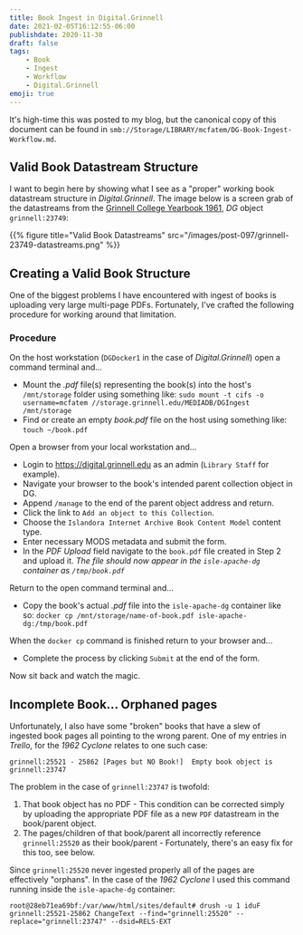 ```yaml
---
title: Book Ingest in Digital.Grinnell
date: 2021-02-05T16:12:55-06:00
publishdate: 2020-11-30
draft: false
tags:
    - Book
    - Ingest
    - Workflow
    - Digital.Grinnell
emoji: true
---
```


It's high-time this was posted to my blog, but the canonical copy of this document can be found in `smb://Storage/LIBRARY/mcfatem/DG-Book-Ingest-Workflow.md`.

## Valid Book Datastream Structure

I want to begin here by showing what I see as a "proper" working book datastream structure in _Digital.Grinnell_.  The image below is a screen grab of the datastreams from the [Grinnell College Yearbook 1961](https://digital.grinnell.edu/islandora/object/grinnell:23749), _DG_ object `grinnell:23749`:

{{% figure title="Valid Book Datastreams" src="/images/post-097/grinnell-23749-datastreams.png" %}}


## Creating a Valid Book Structure

One of the biggest problems I have encountered with ingest of books is uploading very large multi-page PDFs.  Fortunately, I've crafted the following procedure for working around that limitation.

### Procedure

On the host workstation (`DGDocker1` in the case of *Digital.Grinnell*) open a command terminal and...

  - Mount the *.pdf* file(s) representing the book(s) into the host's `/mnt/storage` folder using something like:
    `sudo mount -t cifs -o username=mcfatem //storage.grinnell.edu/MEDIADB/DGIngest /mnt/storage`
  - Find or create an empty *book.pdf* file on the host using something like:
    `touch ~/book.pdf`

Open a browser from your local workstation and...

  - Login to https://digital.grinnell.edu as an admin (`Library Staff` for example).
  - Navigate your browser to the book's intended parent collection object in DG.
  - Append `/manage` to the end of the parent object address and return.
  - Click the link to `Add an object to this Collection`.
  - Choose the `Islandora Internet Archive Book Content Model` content type.
  - Enter necessary MODS metadata and submit the form.
  - In the *PDF Upload* field navigate to the `book.pdf` file created in Step 2 and upload it.  *The file should now appear in the `isle-apache-dg` container as `/tmp/book.pdf`*

Return to the open command terminal and...

  - Copy the book's actual *.pdf* file into the `isle-apache-dg` container like so: `docker cp /mnt/storage/name-of-book.pdf isle-apache-dg:/tmp/book.pdf`

When the `docker cp` command is finished return to your browser and...

  - Complete the process by clicking `Submit` at the end of the form.

Now sit back and watch the magic.

## Incomplete Book... Orphaned pages

Unfortunately, I also have some "broken" books that have a slew of ingested book pages all pointing to the wrong parent.  One of my entries in _Trello_, for the _1962 Cyclone_ relates to one such case:

```
grinnell:25521 - 25862 [Pages but NO Book!]  Empty book object is grinnell:23747
```

The problem in the case of `grinnell:23747` is twofold:

  1. That book object has no PDF - This condition can be corrected simply by uploading the appropriate PDF file as a new `PDF` datastream in the book/parent object.
  2. The pages/children of that book/parent all incorrectly reference `grinnell:25520` as their book/parent - Fortunately, there's an easy fix for this too, see below.

Since `grinnell:25520` never ingested properly all of the pages are effectively "orphans". In the case of the _1962 Cyclone_ I used this command running inside the `isle-apache-dg` container:

```
root@28eb71ea69bf:/var/www/html/sites/default# drush -u 1 iduF grinnell:25521-25862 ChangeText --find="grinnell:25520" --replace="grinnell:23747" --dsid=RELS-EXT
```

<!--
A set of 21 PDF objects were ingested into _Digital.Grinnell's_ _Faculty Scholarship_ collection using [IMI](https://github.com/DigitalGrinnell/islandora_multi_importer) on 22-July-2019; unfortunately none of these PDFs contained OCR (optical character recognition) or "text recognition" data, so none of them generated a valid FULL\_TEXT datastream.  FULL\_TEXT datastreams are required to make PDF, and similar text content, searchable and discoverable in _Digital.Grinnell_.

In order to confirm that the lack of OCR was in fact the problem, I ran a little test on https://digital.grinnell.edu/islandora/object/grinnell:26702, one of the 21 objects.  

In my test I...

  - signed in to _Digital.Grinnell_ as an admin,
  - opened the object (see address above) in my browser,
  - clicked `Manage` to see all the object details,
  - clicked `Datastreams` to see the list of all the object's datastreams,
  - clicked the `download` link corresponding to the `OBJ` datastream - this allowed me to download a copy of the PDF file to my workstation.
  - Once the PDF was downloaded I opened it on my workstation in _Adobe Acrobat Pro_,
  - clicked `Tools` and `Text Recognition`,
  - then I chose\* `In This File`.
  - After a few minutes I had a new PDF with OCR'd and searchable text.
  - I saved that new PDF on my workstation,
  - went back into the `Manage` tab in my browser,
  - clicked `replace` in the `OBJ` datastream line,
  - then uploaded the new PDF file to _Digital.Grinnell_.

Once the upload was complete the system automatically generated new derivatives for the object which now has a valid FULL\_TEXT datastream, so this should make the content searchable and discoverable.

\*Note that if I had multiple PDFs to process I believe I could have selected the `In Multiple Files` option to save some time and OCR several PDFs in one operation.

The lesson-to-be-learned here is to... `always run "Text Recognition" on a PDF BEFORE it is ingested into Digital.Grinnell.`  But, if you forget, this procedure in the hands of any _Digital.Grinnell_ admin, can save the day!  :smile:

And that's a wrap.  Until next time...
